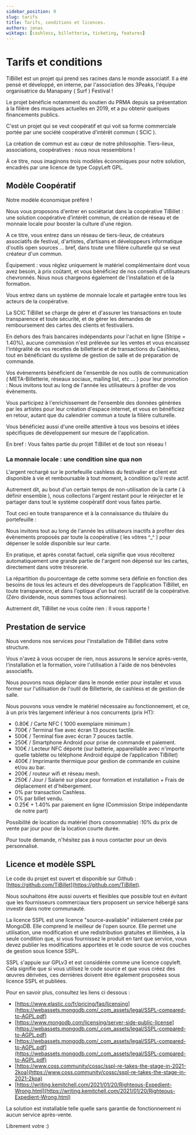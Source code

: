 ```yaml
---
sidebar_position: 9
slug: tarifs
title: Tarifs, conditions et licences.
authors: jonas
wiktags: [cashless, billetterie, ticketing, features]
---
```


# Tarifs et conditions

TiBillet est un projet qui prend ses racines dans le monde associatif. Il a été pensé et développé, en interne, par
l'association des 3Peaks, l'équipe organisatrice du Manapany ( Surf ) Festival !

Le projet bénéficie notamment du soutien du PRMA depuis sa présentation à la filière des musiques actuelles en 2019, et
a pu obtenir quelques financements publics.

C'est un projet qui se veut coopératif et qui voit sa forme commerciale portée par une société coopérative d’intérêt
commun ( SCIC ).

La création de commun est au cœur de notre philosophie. Tiers-lieux, associations, coopératives : nous nous
ressemblons !

À ce titre, nous imaginons trois modèles économiques pour notre solution, encadrés par une licence de type CopyLeft GPL.

## Modèle Coopératif

Notre modèle économique préféré !

Nous vous proposons d'entrer en sociétariat dans la coopérative TiBillet : une solution coopérative d’intérêt commun, de
création de réseau et de monnaie locale pour booster la culture d'une région.

A ce titre, vous entrez dans un réseau de tiers-lieux, de créateurs associatifs de festival, d'artistes, d’artisans et
développeurs informatique d'outils open sources ... bref, dans toute une filière culturelle qui se veut créateur d'un
commun.

Équipement : vous réglez uniquement le matériel complémentaire dont vous avez besoin, à prix coûtant, et vous bénéficiez
de nos conseils d'utilisateurs chevronnés. Nous nous chargeons également de l'installation et de la formation.

Vous entrez dans un système de monnaie locale et partagée entre tous les acteurs de la coopérative.

La SCIC TiBillet se charge de gérer et d'assurer les transactions en toute transparence et toute sécurité, et de gérer
les demandes de remboursement des cartes des clients et festivaliers.

En dehors des frais bancaires indépendants pour l'achat en ligne (Stripe = 1.40%), aucune commission n'est prélevée sur
les ventes et vous encaissez l'intégralité de vos recettes de billetterie et de transactions du Cashless, tout en
bénéficiant du système de gestion de salle et de préparation de commande.

Vos évènements bénéficient de l'ensemble de nos outils de communication ( META-Billetterie, réseaux sociaux, mailing
list, etc ... ) pour leur promotion : Nous invitons tout au long de l'année les utilisateurs à profiter de vos
évènements.

Vous participez à l'enrichissement de l'ensemble des données générées par les artistes pour leur création d'espace
internet, et vous en bénéficiez en retour, autant que du calendrier commun a toute la filière culturelle.

Vous bénéficiez aussi d'une oreille attentive à tous vos besoins et idées spécifiques de développement sur mesure
de l'application.

En bref : Vous faites partie du projet TiBillet et de tout son réseau !

### La monnaie locale : une condition sine qua non

L'argent rechargé sur le portefeuille cashless du festivalier et client est disponible à vie et remboursable à tout
moment, à condition qu'il reste actif.

Autrement dit, au bout d'un certain temps de non-utilisation de la carte ( à définir ensemble ), nous collectons
l'argent restant pour le réinjecter et le partager dans tout le système coopératif dont vous faites partie.

Tout ceci en toute transparence et à la connaissance du titulaire du portefeuille :

Nous invitons tout au long de l'année les utilisateurs inactifs à profiter des évènements proposés par toute la
coopérative ( les vôtres ^_^ ) pour dépenser le solde disponible sur leur carte.

En pratique, et après constat factuel, cela signifie que vous récolterez automatiquement une grande partie de l'argent
non dépensé sur les cartes, directement dans votre trésorerie.

La répartition du pourcentage de cette somme sera définie en fonction des besoins de tous les acteurs et des
développeurs de l'application TiBillet, en toute transparence, et dans l'optique d'un but non lucratif de la
coopérative. (Zéro dividende, nous sommes tous actionnaires).

Autrement dit, TiBillet ne vous coûte rien : Il vous rapporte !

## Prestation de service

Nous vendons nos services pour l'installation de TiBillet dans votre structure.

Vous n'avez à vous occuper de rien, nous assurons le service après-vente, l'installation et la formation, voire
l'utilisation à l'aide de nos bénévoles associatifs.

Nous pouvons nous déplacer dans le monde entier pour installer et vous former sur l'utilisation de l'outil de
Billetterie, de cashless et de gestion de salle.

Nous pouvons vous vendre le matériel nécessaire au fonctionnement, et ce, à un prix très largement inférieur à nos
concurrents (prix HT):

- 0.80€ / Carte NFC ( 1000 exemplaire minimum )
- 700€ / Terminal fixe avec écran 13 pouces tactile.
- 500€ / Terminal fixe avec écran 7 pouces tactile.
- 250€ / Smartphone Android pour prise de commande et paiement.
- 100€ / Lecteur NFC déporté (sur batterie, appareillable avec n'importe quelle tablette ou téléphone Android équipé de
  l’application TiBillet)
- 400€ / Imprimante thermique pour gestion de commande en cuisine et/ou au bar.
- 200€ / routeur wifi et réseau mesh.
- 250€ / Jour / Salarié sur place pour formation et installation + Frais de déplacement et d'hébergement.
- 0% par transaction Cashless.
- 0% par billet vendu.
- 0.25€ + 1.40% par paiement en ligne (Commission Stripe indépendante de notre part)

Possibilité de location du matériel (hors consommable) :10% du prix de vente par jour pour de la location courte
durée.

Pour toute demande, n'hésitez pas à nous contacter pour un devis personnalisé.

## Licence et modèle SSPL

Le code du projet est ouvert et disponible sur Github : [https://github.com/TiBillet](https://github.com/TiBillet).

Nous souhaitons être aussi ouverts et flexibles que possible tout en évitant que les fournisseurs commerciaux tiers
proposent un service hébergé sans investir dans notre communauté.

La licence SSPL est une licence "source-available" initialement créée par MongoDB. Elle comprend le meilleur de l'open
source. Elle permet une utilisation, une modification et une redistribution gratuites et illimitées, à la seule
condition que, si vous fournissez le produit en tant que service, vous devez publier les modifications apportées et le
code source de vos couches de gestion sous licence SSPL.

SSPL s'appuie sur GPLv3 et est considérée comme une licence copyleft. Cela signifie que si vous utilisez le code source
et que vous créez des œuvres dérivées, ces dernières doivent être également proposées sous licence SSPL et publiées.

Pour en savoir plus, consultez les liens ci dessous :

- [https://www.elastic.co/fr/pricing/faq/licensing](https://webassets.mongodb.com/_com_assets/legal/SSPL-compared-to-AGPL.pdf)
- [https://www.mongodb.com/licensing/server-side-public-license](https://webassets.mongodb.com/_com_assets/legal/SSPL-compared-to-AGPL.pdf)
- [https://webassets.mongodb.com/_com_assets/legal/SSPL-compared-to-AGPL.pdf](https://webassets.mongodb.com/_com_assets/legal/SSPL-compared-to-AGPL.pdf)
- [https://www.coss.community/cossc/sspl-re-takes-the-stage-in-2021-2koa](https://www.coss.community/cossc/sspl-re-takes-the-stage-in-2021-2koa)
- [https://writing.kemitchell.com/2021/01/20/Righteous-Expedient-Wrong.html](https://writing.kemitchell.com/2021/01/20/Righteous-Expedient-Wrong.html)

La solution est installable telle quelle sans garantie de fonctionnement ni aucun service après-vente.

Librement votre :) 